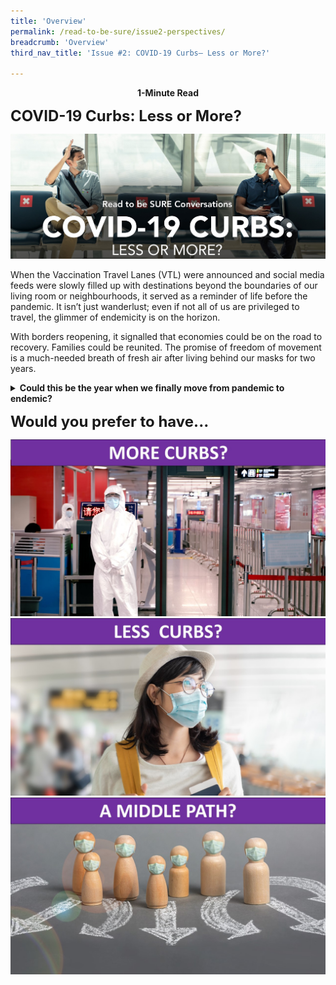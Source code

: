 ```yaml
---
title: 'Overview'
permalink: /read-to-be-sure/issue2-perspectives/
breadcrumb: 'Overview'
third_nav_title: 'Issue #2: COVID-19 Curbs— Less or More?'

---
```


<p align=center><b>1-Minute Read</b></p>

**<font size=5>COVID-19 Curbs: Less or More?</font>**

![](../images/rtbs2-masthead.jpg)

When the Vaccination Travel Lanes (VTL) were announced and social media feeds were slowly filled up with destinations beyond the boundaries of our living room or neighbourhoods, it served as a reminder of life before the pandemic. It isn’t just wanderlust; even if not all of us are privileged to travel, the glimmer of endemicity is on the horizon. 

 

With borders reopening, it signalled that economies could be on the road to recovery. Families could be reunited. The promise of freedom of movement is a much-needed breath of fresh air after living behind our masks for two years.


<details>    <summary><b>Could this be the year when we finally move from pandemic to endemic?</b></summary>
<p><br>Some of us have our fingers crossed. Constant recalibration of restrictions, if anything, have informed us that certainty is not a given.</p> 
<p>While many countries have relaxed COVID-19 restrictions, news of variants that could threaten human health and overwhelm public health systems is still very much on our radar. It’s difficult to breathe easy when the number of infections is still in the hundreds of thousands and vaccine inequality still a concern across the globe.</p>
<p>Fear and worry about contracting COVID-19 at home, let alone overseas, is a natural reaction for us. Differentiated measures based on vaccination status offer some comfort and a semblance of safety in the face of an unpredictable virus. After all, what else could we do to make sense of our lives turned upside down?</p>
<p>It’s hard to deny the instinct to be social and return to connecting with family, friends and even co-workers in the office freely. Individual efforts such as taking Antigen Rapid Tests (ART) when feeling sick or checking in and out of venues seem like a small price to pay in exchange for some personal freedom</p>
<p>Yet, with some countries moving fast to lift almost all their COVID-19 measures, it’s easy to feel that the grass is greener elsewhere. Even though we know it’s not as simple as “if they can do it, why can’t we?”, the pandemic fatigue has taken its toll. These other possibilities of life with little or no restrictions have their appeal.</p> 
<p>Living in such unprecedented times, there’s no handbook to endemicity. Perhaps what we can hold on to, is that we are definitely moving in that direction.</p></details>


 

 **<font size=5>Would you prefer to have...</font>**

<div>
<div class="row is-multiline">
    <div class="col is-one-third-desktop is-one-third-tablet">
<a href="/read-to-be-sure/issue2-perspective1/"><img src="../images/rtbs2-more-restrictions.jpg" alt="More restrictions"></a>
</div>
    <div class="col is-one-third-desktop is-one-third-tablet">
<a href="/read-to-be-sure/issue2-perspective3/"><img src="../images/rtbs2-less-restrictions.jpg" alt="Less restrictions"></a>
</div>
    <div class="col is-one-third-desktop is-one-third-tablet">
<a href="/read-to-be-sure/issue2-perspective5/"><img src="../images/rtbs2-middle-path.jpg" alt="More restrictions"></a>
</div>
    </div>	
</div>



